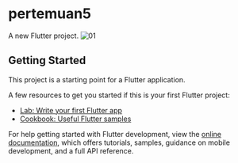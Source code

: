 # pertemuan5

A new Flutter project.
![01](https://github.com/taristadwi/Flutter-Fundamental/assets/119827471/e87d2de1-404f-4a2e-872f-5a37f807618f)



## Getting Started

This project is a starting point for a Flutter application.

A few resources to get you started if this is your first Flutter project:

- [Lab: Write your first Flutter app](https://docs.flutter.dev/get-started/codelab)
- [Cookbook: Useful Flutter samples](https://docs.flutter.dev/cookbook)

For help getting started with Flutter development, view the
[online documentation](https://docs.flutter.dev/), which offers tutorials,
samples, guidance on mobile development, and a full API reference.
